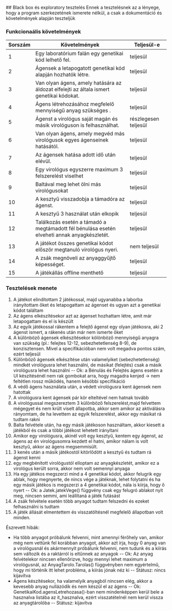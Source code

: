 ﻿﻿## Black box és exploratory tesztelés
Ennek a tesztelésnek az a lényege, hogy a program szerkezetének ismerete nélkül, a csak a dokumentáció és követelmények alapján teszteljük

### Funkcionaális követelmények

|Sorszám| Követelmények | Teljesül-e |
|--|--|--|
|1| Egy laboratórium falán egy genetikai kód lelhető fel. | teljesül |
|2| Ágensek a letapogatott genetikai kód alapján hozhatók létre.|teljesül|
|3|Van olyan ágens, amely hatására az áldozat elfelejti az általa ismert genetikai kódokat.|teljesül|
|4| Ágens létrehozásához megfelelő mennyiségű anyag szükséges . | teljesül |
|5| Ágenst a virológus saját magán és másik virológuson is felhasználhat.|részlegesen teljesül|
|6| Van olyan ágens, amely megvéd más virológusok egyes ágenseinek hatásától.|teljesül|
|7| Az ágensek hatása adott idő után elévül. | teljesül |
|8| Egy virológus egyszerre maximum 3 felszerelést viselhet|teljesül|
|9| Baltával meg lehet ölni más virológusokat | teljesül |
|10|A kesztyű visszadobja a támadóra az ágenst.| teljesül |
|11| A kesztyű 3 használat után elkopik| teljesül |
|12| Találkozás esetén a támadó a megtámadott fél bénulása esetén elveheti annak anyagkészletét.|teljesül|
|13| A játékot összes genetikai kódot először megtanuló virológus nyeri. | nem teljesül |
|14| A zsák megnöveli az anyaggyűjtő képességet.| teljesül|
|15| A játékállás offline menthető| teljesül|

### Tesztelések menete

  1. A játékot elindítottam 2 játékossal, majd ugyanabba a laborba irányítottam őket és letapogattam az ágenset és ugyan azt a genetikai kódot találtam
  2.  Az ágens elkészítésekor azt az ágenset hozhattam létre, amit már letapogattam és el is készült
  3.  Az egyik játékossal rákentem a felejtő ágenst egy olyan játékosra, aki 2 ágenst ismert, a rákenés után már nem ismerte őket
  4.  A különböző ágensek elkészítésekor kölönböző mennyiségű anyagra van szükség (pl.: felejtes 12-12, sebezhetetlenség 8-9), de konzisztensen. Mivel a specifikációban nem volt megadva pontos szám, ezért teljesül
  5.  Különböző ágensek elkészítése után valamelyiket (sebezhetetlenség) mindkét virológusra lehet használni, de másikat (felejtés) csak a másik virológusra lehet használni -- Ok: a Bénulás és Felejtés ágens esetén a UI készítésénél nem rak gombokat arra, hogy magadra kenjed -> nem feltétlen rossz működés, hanem késöbbi specifikáció
  6.  A védő ágens használata után, a védett virológusra kent ágensek nem hatottak
  7.  A virológusra kent ágensek pár kör elteltével nem hatnak tovább
  8.  A virológussal megszereztem 3 különböző felszerelést,majd felvettem mégegyet és nem krült viselt állapotba, akkor sem amikor az aktiválásra rányomtam, de ha levettem az egyik felszerelést, akkor egy másikat rá tudtam rakni
  9.  Balta felvétele után, ha egy másik játékoson használtam, akkor kiesett a játékból és csak a többi játékost lehetett irányítani
  10.  Amikor egy virológusra, akinél volt egy kesztyű, kentem egy ágenst, az ágens az én virológusomra kezdett el hatni, amikor nálam is volt kesztyű, akkor az ágens megsemmisült.
  11.  3 kenés után a másik játékostól kitörlődött a kesztyű és tudtam rá ágenst kenni
  12.  egy megbénított virológustól elloptam az anyagkészletét, amikor ez a virológus került sorra, akkor nem volt semennyi anyaga
  13.  Ha egy játékos megszerzi mind a 4 genetikai kódot, akkor felugrik egy ablak, hogy megnyerte, de nincs vége a játéknak, lehet folytatni és ha egy másik játékos is megszerzi a 4 genetikai kódot, nála is kiírja, hogy ő nyert -- Ok: a Jatek.jatekVege() függvény csak egy felugró ablakot nyit meg, nincsen semmi, ami leállítaná a játék futásást
  14.  A zsák felvétele esetén több anyagot tudtam felszedni és ezeket felhasználni is tudtam
  15.  A játék állását elmentettem és visszatöltésnél megfelelő állapotban volt minden.
 
 Észrevett hibák:
 
 - Ha több anyagot próbálunk felvenni, mint amennyi férőhely van, amikor még nem vettünk fel korábban anyagot, akkor azt írja, hogy 0 anyag van a virológusnál és akármennyit próbálunk felvenni, nem tudunk és a kiírás sem változik és a raktárról is eltűnnek az anyagok -- Ok: Az anyag felvételekor nincsen ellenőrizve, hogy mennyi lehet maximum a virológusnál, az AnyagTarolo.Tarolas() függvényben nem egyértelmű, hogy mi történik itt lehet probléma, a kiírás jónak néz ki -- Státusz: nincs kijavítva
 - Ágens készítésekor, ha valamelyik anyagból nincsen elég, akkor a kevesebb anyag nullázódik és nem készül el az ágens -- Ok: GenetikaiKod.agensLetrehozasa()-ban nem mindenképpen kerül bele a hasznalva listába az it_hasznalva, ezért visszatételnél nem kerül vissza az anyagtárolóba -- Státusz: kijavítva
